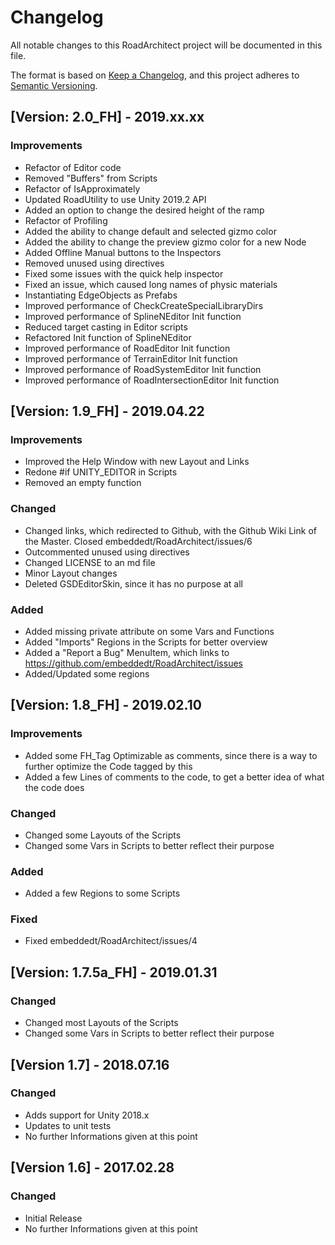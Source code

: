 # Changelog
All notable changes to this RoadArchitect project will be documented in this file.

The format is based on [Keep a Changelog](https://keepachangelog.com/en/1.0.0/),
and this project adheres to [Semantic Versioning](https://semver.org/spec/v2.0.0.html).


## [Version: 2.0_FH] - 2019.xx.xx
### Improvements
- Refactor of Editor code
- Removed "Buffers" from Scripts
- Refactor of IsApproximately
- Updated RoadUtility to use Unity 2019.2 API
- Added an option to change the desired height of the ramp
- Refactor of Profiling
- Added the ability to change default and selected gizmo color
- Added the ability to change the preview gizmo color for a new Node
- Added Offline Manual buttons to the Inspectors
- Removed unused using directives
- Fixed some issues with the quick help inspector
- Fixed an issue, which caused long names of physic materials
- Instantiating EdgeObjects as Prefabs
- Improved performance of CheckCreateSpecialLibraryDirs
- Improved performance of SplineNEditor Init function
- Reduced target casting in Editor scripts
- Refactored Init function of SplineNEditor
- Improved performance of RoadEditor Init function
- Improved performance of TerrainEditor Init function
- Improved performance of RoadSystemEditor Init function
- Improved performance of RoadIntersectionEditor Init function


## [Version: 1.9_FH] - 2019.04.22
### Improvements
- Improved the Help Window with new Layout and Links
- Redone #if UNITY_EDITOR in Scripts
- Removed an empty function

### Changed
- Changed links, which redirected to Github, with the Github Wiki Link of the Master. Closed embeddedt/RoadArchitect/issues/6
- Outcommented unused using directives
- Changed LICENSE to an md file
- Minor Layout changes
- Deleted GSDEditorSkin, since it has no purpose at all

### Added
- Added missing private attribute on some Vars and Functions
- Added "Imports" Regions in the Scripts for better overview
- Added a "Report a Bug" MenuItem, which links to https://github.com/embeddedt/RoadArchitect/issues
- Added/Updated some regions


## [Version: 1.8_FH] - 2019.02.10
### Improvements
- Added some FH_Tag Optimizable as comments, since there is a way to further optimize the Code tagged by this
- Added a few Lines of comments to the code, to get a better idea of what the code does

### Changed
- Changed some Layouts of the Scripts
- Changed some Vars in Scripts to better reflect their purpose

### Added
- Added a few Regions to some Scripts

### Fixed
- Fixed embeddedt/RoadArchitect/issues/4


## [Version: 1.7.5a_FH] - 2019.01.31
### Changed
- Changed most Layouts of the Scripts
- Changed some Vars in Scripts to better reflect their purpose


## [Version 1.7] - 2018.07.16
### Changed
- Adds support for Unity 2018.x
- Updates to unit tests
- No further Informations given at this point


## [Version 1.6] - 2017.02.28
### Changed
- Initial Release
- No further Informations given at this point